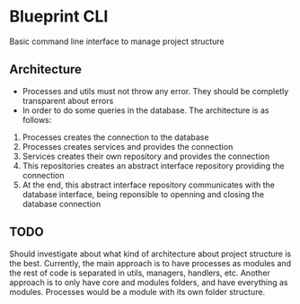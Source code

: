 # Blueprint CLI
Basic command line interface to manage project structure

## Architecture
- Processes and utils must not throw any error. They should be completly transparent about errors
- In order to do some queries in the database. The architecture is as follows:
 1. Processes creates the connection to the database
 2. Processes creates services and provides the connection
 3. Services creates their own repository and provides the connection
 4. This repositories creates an abstract interface repository providing the connection
 5. At the end, this abstract interface repository communicates with the database interface, being reponsible to openning and closing the database connection

## TODO
Should investigate about what kind of architecture about project structure is the best. Currently, the main approach is to have processes as modules and the rest of code is separated in utils, managers, handlers, etc. Another approach is to only have core and modules folders, and have everything as modules. Processes would be a module with its own folder structure.
